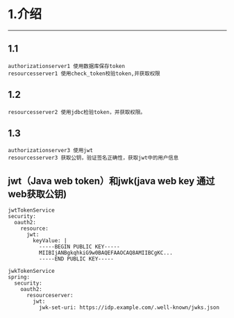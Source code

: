 # 1.介绍
--------------------------
##    1.1
    authorizationserver1 使用数据库保存token
    resourcesserver1 使用check_token校验token,并获取权限
##    1.2    
    resourcesserver2 使用jdbc检验token，并获取权限。
##    1.3     
    authorizationserver3 使用jwt
    resourcesserver3 获取公钥，验证签名正确性，获取jwt中的用户信息

## jwt（Java web token）和jwk(java web key 通过web获取公钥)
    
    jwtTokenService
    security:
      oauth2:
        resource:
          jwt:
            keyValue: |
              -----BEGIN PUBLIC KEY-----
              MIIBIjANBgkqhkiG9w0BAQEFAAOCAQ8AMIIBCgKC...
              -----END PUBLIC KEY-----
     
    jwkTokenService
    spring:
      security:
        oauth2:
          resourceserver:
            jwt:
              jwk-set-uri: https://idp.example.com/.well-known/jwks.json
    
    
    
    
    